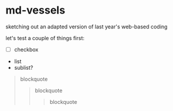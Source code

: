 # md-vessels
sketching out an adapted version of last year's web-based coding

let's test a couple of things first:

- [ ] checkbox

- list
 - sublist?

> blockquote
>> blockquote
>>> blockquote